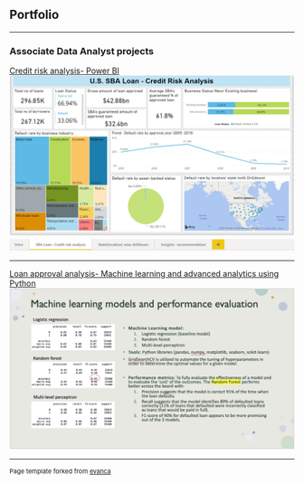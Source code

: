 ## Portfolio

---

### Associate Data Analyst projects

[Credit risk analysis- Power BI](/sample_page)
<img src="images/powerbi.png?raw=true"/>

---
[Loan approval analysis- Machine learning and advanced analytics using Python](/pdf/sample_presentation.pdf)
<img src="images/mleval.png?raw=true"/>





---
<p style="font-size:11px">Page template forked from <a href="https://github.com/evanca/quick-portfolio">evanca</a></p>
<!-- Remove above link if you don't want to attibute -->
